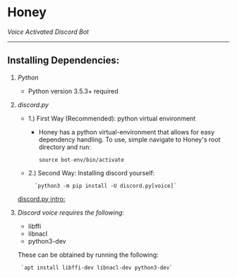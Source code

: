 # **Honey**
*Voice Activated Discord Bot*
___


**Installing Dependencies:**
---
1. *Python*
	* Python version 3.5.3+ required

2. *discord.py*

	* 1.) First Way (Recommended): python virtual environment

		* Honey has a python virtual-environment that allows for easy dependency handling. To use, simple navigate to Honey's root directory and run:

			`source bot-env/bin/activate`

	* 2.) Second Way: Installing discord yourself:

			`python3 -m pip install -U discord.py[voice]`
	
	[discord.py intro:](https://discordpy.readthedocs.io/en/latest/intro.html)

3. *Discord voice requires the following:*
	* libffi
	* libnacl
	* python3-dev

	These can be obtained by running the following:

		`apt install libffi-dev libnacl-dev python3-dev`
